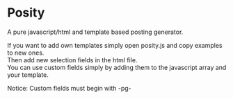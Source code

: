 # Posity
 A pure javascript/html and template based posting generator.  

 If you want to add own templates simply open posity.js and copy examples to new ones.  
 Then add new selection fields in the html file.  
 You can use custom fields simply by adding them to the javascript array and your template.  

 Notice: Custom fields must begin with -pg-  

